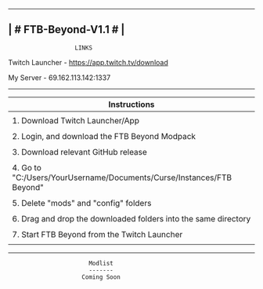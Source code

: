 ---------------------------------------------------------
|                   # FTB-Beyond-V1.1 #                 |
---------------------------------------------------------

                       LINKS

Twitch Launcher - https://app.twitch.tv/download 

My Server - 69.162.113.142:1337




-----------------------------------------------------------------------------
|                            Instructions                                   |
|                            ------------                                   |
|                                                                           |
| 1. Download Twitch Launcher/App                                           |
|                                                                           |
| 2. Login, and download the FTB Beyond Modpack                             |
|                                                                           |
| 3. Download relevant GitHub release                                       |
|                                                                           |
| 4. Go to "C:/Users/YourUsername/Documents/Curse/Instances/FTB Beyond"     |
|                                                                           |
| 5. Delete "mods" and "config" folders                                     |
|                                                                           |
| 6. Drag and drop the downloaded folders into the same directory           |
|                                                                           |
| 7. Start FTB Beyond from the Twitch Launcher                              |
|                                                                           |
-----------------------------------------------------------------------------
                           Modlist
						   -------
		                 Coming Soon
